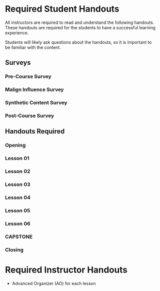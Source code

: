 # Required Student Handouts
All instructors are required to read and understand the following handouts. These handouts are required for the students to have a successful learning experience. 

Students will likely ask questions about the handouts, so it is important to be familiar with the content.
## Surveys
### Pre-Course Survey
### Malign Influence Survey
### Synthetic Content Survey
### Post-Course Survey


## Handouts Required 
### Opening
### Lesson 01
### Lesson 02
### Lesson 03
### Lesson 04
### Lesson 05
### Lesson 06
### CAPSTONE
### Closing

# Required Instructor Handouts
- Advanced Organizer (AO) for each lesson